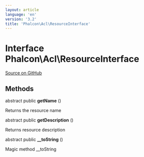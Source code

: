 ```yaml
---
layout: article
language: 'en'
version: '3.2'
title: 'Phalcon\Acl\ResourceInterface'
---
```

# Interface **Phalcon\Acl\ResourceInterface**

<a href="https://github.com/phalcon/cphalcon/tree/v3.2.0/phalcon/acl/resourceinterface.zep" class="btn btn-default btn-sm">Source on GitHub</a>

## Methods
abstract public  **getName** ()

Returns the resource name


abstract public  **getDescription** ()

Returns resource description


abstract public  **__toString** ()

Magic method __toString
